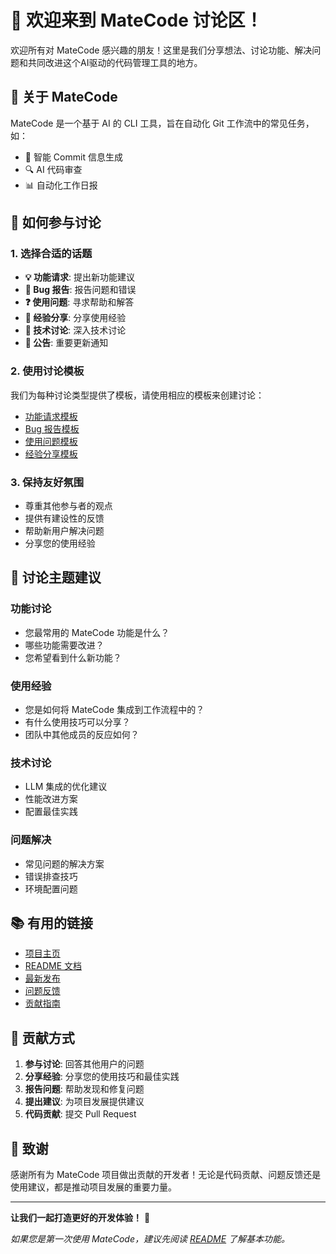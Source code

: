 # 🎉 欢迎来到 MateCode 讨论区！

欢迎所有对 MateCode 感兴趣的朋友！这里是我们分享想法、讨论功能、解决问题和共同改进这个AI驱动的代码管理工具的地方。

## 🚀 关于 MateCode

MateCode 是一个基于 AI 的 CLI 工具，旨在自动化 Git 工作流中的常见任务，如：
- 📝 智能 Commit 信息生成  
- 🔍 AI 代码审查
- 📊 自动化工作日报

## 💬 如何参与讨论

### 1. 选择合适的话题
- **💡 功能请求**: 提出新功能建议
- **🐛 Bug 报告**: 报告问题和错误
- **❓ 使用问题**: 寻求帮助和解答
- **💬 经验分享**: 分享使用经验
- **🔧 技术讨论**: 深入技术讨论
- **📢 公告**: 重要更新通知

### 2. 使用讨论模板
我们为每种讨论类型提供了模板，请使用相应的模板来创建讨论：
- [功能请求模板](/.github/discussions/templates/feature-request.md)
- [Bug 报告模板](/.github/discussions/templates/bug-report.md)
- [使用问题模板](/.github/discussions/templates/usage-question.md)
- [经验分享模板](/.github/discussions/templates/experience-share.md)

### 3. 保持友好氛围
- 尊重其他参与者的观点
- 提供有建设性的反馈
- 帮助新用户解决问题
- 分享您的使用经验

## 🎯 讨论主题建议

### 功能讨论
- 您最常用的 MateCode 功能是什么？
- 哪些功能需要改进？
- 您希望看到什么新功能？

### 使用经验
- 您是如何将 MateCode 集成到工作流程中的？
- 有什么使用技巧可以分享？
- 团队中其他成员的反应如何？

### 技术讨论
- LLM 集成的优化建议
- 性能改进方案
- 配置最佳实践

### 问题解决
- 常见问题的解决方案
- 错误排查技巧
- 环境配置问题

## 📚 有用的链接

- [项目主页](https://github.com/liuwwang/matecode)
- [README 文档](https://github.com/liuwwang/matecode#readme)
- [最新发布](https://github.com/liuwwang/matecode/releases)
- [问题反馈](https://github.com/liuwwang/matecode/issues)
- [贡献指南](https://github.com/liuwwang/matecode/blob/main/CONTRIBUTING.md)

## 🤝 贡献方式

1. **参与讨论**: 回答其他用户的问题
2. **分享经验**: 分享您的使用技巧和最佳实践
3. **报告问题**: 帮助发现和修复问题
4. **提出建议**: 为项目发展提供建议
5. **代码贡献**: 提交 Pull Request

## 🎉 致谢

感谢所有为 MateCode 项目做出贡献的开发者！无论是代码贡献、问题反馈还是使用建议，都是推动项目发展的重要力量。

---

**让我们一起打造更好的开发体验！** 🚀

*如果您是第一次使用 MateCode，建议先阅读 [README](https://github.com/liuwwang/matecode#readme) 了解基本功能。* 